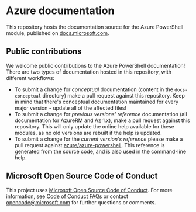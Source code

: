 # Azure documentation

This repository hosts the documentation source for the Azure PowerShell module, published on [docs.microsoft.com](https://docs.microsoft.com/powershell/azure/).

## Public contributions

We welcome public contributions to the Azure PowerShell documentation! There are two types of documentation hosted in this repository,
with different workflows:

* To submit a change for _conceptual_ documentation (content in the `docs-conceptual` directory) make a pull request against
  this repository. Keep in mind that there's conceptual documentation maintained for every major version - update all of the
  affected files!
* To submit a change for _previous versions' reference_ documentation (all documentation for AzureRM and Az 1.x), make a pull request against this
  repository. This will only update the online help available for these modules, as no old versions are rebuilt if the help is updated.
* To submit a change for the _current version's reference_ please make a pull request against
  [azure/azure-powershell](https://github.com/azure/azure-powershell). This reference is generated from the source code, and is also used in
  the command-line help.

## Microsoft Open Source Code of Conduct

This project uses [Microsoft Open Source Code of Conduct](https://opensource.microsoft.com/codeofconduct/). For more information, see [Code of Conduct FAQs](https://opensource.microsoft.com/codeofconduct/faq/) or contact opencode@microsoft.com for further questions or comments.
